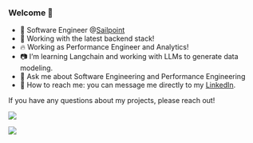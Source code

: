 ### Welcome 👋

- 🔭 Software Engineer @[Sailpoint](https://www.sailpoint.com/)
- 🌱 Working with the latest backend stack!
- 🔥 Working as Performance Engineer and Analytics!
- 📷 I’m learning Langchain and working with LLMs to generate data modeling.
- 💬 Ask me about Software Engineering and Performance Engineering
- 🦆 How to reach me: you can message me directly to my [LinkedIn](https://www.linkedin.com/in/erickfgonzalez/).

If you have any questions about my projects, please reach out!

<a href="https://github.com/anuraghazra/github-readme-stats">
  <img align="center" src="https://github-readme-stats.vercel.app/api?username=vsapiens&count_private=true&show_icons=true&theme=tokyonight&hide=contribs&count_private=true" />
</a>
<p></p>
<a href="https://github.com/anuraghazra/convoychat">
  <img align="center" src="https://github-readme-stats.vercel.app/api/top-langs/?username=vsapiens&layout=compact&hide=HTML" />
</a>
